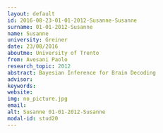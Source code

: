 ```yaml
---
layout: default 
id: 2016-08-23-01-01-2012-Susanne-Susanne
surname: 01-01-2012-Susanne
name: Susanne
university: Greiner
date: 23/08/2016
aboutme: University of Trento
from: Avesani Paolo
research_topic: 2012
abstract: Bayesian Inference for Brain Decoding
advisor: 
keywords: 
website: 
img: no_picture.jpg
email: 
alt: Susanne 01-01-2012-Susanne
modal-id: stud20
---
```

